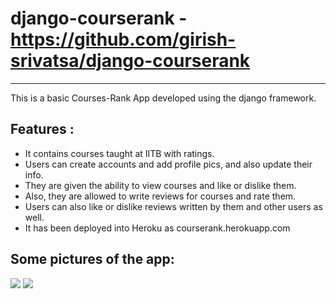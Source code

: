 # django-courserank - https://github.com/girish-srivatsa/django-courserank #
--------------------------------------------------------

This is a basic Courses-Rank App developed using the django framework. 

## Features : ##
* It contains courses taught at IITB with ratings. 
* Users can create accounts and add profile pics, and also update their info.
* They are given the ability to view courses and like or dislike them.
* Also, they are allowed to write reviews for courses and rate them. 
* Users can also like or dislike reviews written by them and other users as well.
* It has been deployed into Heroku as courserank.herokuapp.com

## Some pictures of the app: ##

![](media/Courserank-1.png)
![](media/Courserank-2.png)


